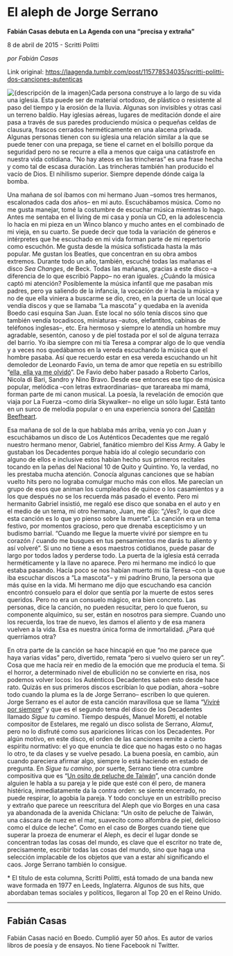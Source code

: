 # El aleph de Jorge Serrano

**Fabián Casas debuta en La Agenda con una “precisa y extraña”**

8 de abril de 2015 - Scritti Politti

_por Fabián Casas_

Link original: https://laagenda.tumblr.com/post/115778534035/scritti-politti-dos-canciones-autenticas

![{descripción de la imagen}](https://64.media.tumblr.com/acd553f8160aa00cc80d66155531fd91/tumblr_inline_pk0q89ypno1t6q87u_500.png)Cada
persona construye a lo largo de su vida una iglesia. Esta puede ser
de material ortodoxo, de plástico o resistente al paso del tiempo y
la erosión de la lluvia. Algunas son invisibles y otras casi un
terreno baldío. Hay iglesias aéreas, lugares de meditación donde
el aire pasa a través de sus paredes produciendo música o pequeñas
celdas de clausura, frascos cerrados herméticamente en una alacena
privada. Algunas personas tienen con su iglesia una relación similar
a la que se puede tener con una prepaga, se tiene el carnet en el
bolsillo porque da seguridad pero no se recurre a ella a menos que
caiga una catástrofe en nuestra vida cotidiana. “No hay ateos en las
trincheras” es una frase hecha y como tal de escasa duración. Las
trincheras también han producido el vacío de Dios. El nihilismo
superior. Siempre depende dónde caiga la bomba.

Una mañana de sol
íbamos con mi hermano Juan –somos tres hermanos, escalonados cada
dos años– en mi auto. Escuchábamos música. Como no me gusta
manejar, tomé la costumbre de escuchar música mientras lo hago.
Antes me sentaba en el living de mi casa y ponía un CD, en la
adolescencia lo hacía en mi pieza en un Winco blanco y mucho antes
en el combinado de mi vieja, en su cuarto. Se puede decir que toda la
variación de géneros e intérpretes que he escuchado en mi vida
forman parte de mi repertorio como escuchón. Me gusta desde la
música sofisticada hasta la más popular. Me gustan los Beatles, que
concentran en su obra ambos extremos. Durante todo un año, también,
escuché todas las mañanas el disco *Sea
Changes*,
de Beck. Todas las mañanas, gracias a este disco –a diferencia de
lo que escribió Pappo– no eran iguales. ¿Cuándo la música captó
mi atención? Posiblemente la música infantil que me pasaban mis
padres, pero ya saliendo de la infancia, la vocación de ir hacia la
música y no de que ella viniera a buscarme se dio, creo, en la
puerta de un local que vendía discos y que se llamaba “La mascota”
y quedaba en la avenida Boedo casi esquina San Juan. Este local no
sólo tenía discos sino que también vendía tocadiscos, miniaturas
–autos, elefantitos, cabinas de teléfonos inglesas–, etc. Era
hermoso y siempre lo atendía un hombre muy agradable, sesentón,
canoso y de piel tostada por el sol de alguna terraza del barrio. Yo
iba siempre con mi tía Teresa a comprar algo de lo que vendía y a
veces nos quedábamos en la vereda escuchando la música que el
hombre pasaba. Así que recuerdo estar en esa vereda escuchando un
hit demoledor de Leonardo Favio, un tema de amor que repetía en su
estribillo “[ella,
ella ya me olvidó](https://www.youtube.com/watch?v=sE7hEbFFBTo)”.
De Favio debo haber pasado a Roberto Carlos, Nicola di Bari, Sandro y
Nino Bravo. Desde ese entonces ese tipo de música popular, melódica
–con letras extraordinarias– que tarareaba mi mamá, forman parte
de mi canon musical. La poesía, la revelación de emoción que viaja
por La Fuerza –como diría Skywalker– no elige un sólo lugar.
Está tanto en un surco de melodía popular o en una experiencia
sonora del [Capitán
Beefheart](https://www.youtube.com/watch?v=dq6fCOGyVJg).


Esa mañana de sol de la que hablaba más arriba, venía yo con Juan
y escuchábamos un disco de Los Auténticos Decadentes que me regaló
nuestro hermano menor, Gabriel, fanático miembro del Kiss Army. A
Gaby le gustaban los Decadentes porque había ido al colegio
secundario con alguno de ellos e inclusive estos habían hecho sus
primeros recitales tocando en la peñas del Nacional 10 de Quito y
Quintino. Yo, la verdad, no les prestaba mucha atención. Conocía
algunas canciones que se habían vuelto hits pero no lograba comulgar
mucho más con ellos. Me parecían un grupo de esos que animan los
cumpleaños de quince o los casamientos y a los que después no se los
recuerda más pasado el evento. Pero mi hermanito Gabriel insistió,
me regaló ese disco que sonaba en el auto y en el medio de un tema,
mi otro hermano, Juan, me dijo: “¿Ves?, lo que dice esta canción
es lo que yo pienso sobre la muerte”. La canción era un tema
festivo, por momentos gracioso, pero que drenaba escepticismo y un
budismo barrial. “Cuando me llegue la muerte viviré por siempre en
tu corazón / cuando me busques en tus pensamientos me darás tu
aliento y así volveré”. Si uno no tiene a esos maestros
cotidianos, puede pasar de largo por todos lados y perderse todo. La
puerta de la iglesia está cerrada herméticamente y la llave no
aparece. Pero mi hermano me indicó lo que estaba pasando. Hacía
poco se nos habían muerto mi tía Teresa –con la que iba escuchar
discos a “La mascota”– y mi padrino Bruno, la persona que más
quise en la vida. Mi hermano me dijo que escuchando esa canción
encontró consuelo para el dolor que sentía por la muerte de estos
seres queridos. Pero no era un consuelo mágico, era bien concreto.
Las personas, dice la canción, no pueden resucitar, pero lo que
fueron, su componente alquímico, su ser, están en nosotros para
siempre. Cuando uno los recuerda, los trae de nuevo, les damos el
aliento y de esa manera vuelven a la vida. Esa es nuestra única
forma de inmortalidad. ¿Para qué querríamos otra?

En otra parte de
la canción se hace hincapié en que “no me parece que haya varias
vidas” pero, divertido, remata “pero si vuelvo quiero ser un
rey”. Cosa que me hacía reír en medio de la emoción que me
producía el tema. Si el horror, a determinado nivel de ebullición
no se convierte en risa, nos podemos volver locos: los Auténticos
Decadentes saben esto desde hace rato. Quizás en sus primeros discos
escribían lo que podían, ahora –sobre todo cuando la pluma es la
de Jorge Serrano– escriben lo que quieren. Jorge Serrano es el
autor de esta canción maravillosa que se llama “[Viviré
por siempre](https://www.youtube.com/watch?v=7M-U3LiJK0I)”
y que es el segundo tema del disco de los Decadentes llamado *Sigue
tu camino*.
 Tiempo después, Manuel Moretti, el notable compositor de Estelares,
me regaló un disco solista de Serrano, *Alamut*,
pero no lo disfruté como sus apariciones líricas con los
Decadentes. Por algún motivo, en este disco, el orden de las
canciones remite a cierto espíritu normativo: el yo que enuncia te
dice que no hagas esto o no hagas lo otro, te da clases y se vuelve
pesado. La buena poesía, en cambio, aún cuando pareciera afirmar
algo, siempre lo está haciendo en estado de pregunta. En *Sigue
tu camino*,
por suerte, Serrano tiene otra cumbre compositiva que es “[Un
osito de peluche de Taiwán](https://www.youtube.com/watch?v=S0lBe9ww5eQ)”, una canción donde alguien le habla a su pareja y le pide que esté
con él pero, de manera histérica, inmediatamente da la contra
orden: se siente encerrado, no puede respirar, lo agobia la pareja. Y
todo concluye en un estribillo preciso y extraño que parece un
reescritura del Aleph que vio Borges en una casa ya abandonada de la
avenida Chiclana: “Un osito de peluche de Taiwán, una cáscara de
nuez en el mar, suavecito como alfombra de piel, delicioso como el
dulce de leche”. Como en el caso de Borges cuando tiene que superar
la proeza de enumerar el Aleph, es decir el lugar donde se concentran
todas las cosas del mundo, es clave que el escritor no trate de,
precisamente, escribir todas las cosas del mundo, sino que haga una
selección implacable de los objetos que van a estar ahí
significando el caos. Jorge Serrano también lo consigue.

  


  
\* El título de esta columna, Scritti Politti, está tomado de una banda new wave formada en 1977 en Leeds, Inglaterra.
Algunos de sus hits, que abordaban temas sociales y políticos,
llegaron al Top 20 en el Reino Unido.
 
 



---

Fabián Casas
------------

Fabián Casas nació en Boedo. Cumplió ayer 50 años. Es autor de varios libros de poesía y de ensayos. No tiene Facebook ni Twitter.



